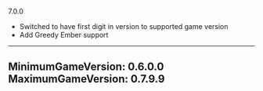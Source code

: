 7.0.0
* Switched to have first digit in version to supported game version
* Add Greedy Ember support

---
MinimumGameVersion: 0.6.0.0
MaximumGameVersion: 0.7.9.9
---